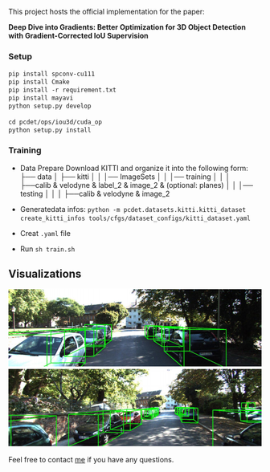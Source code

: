 
This project hosts the official implementation for the paper: 

**Deep Dive into Gradients: Better Optimization for 3D Object Detection with Gradient-Corrected IoU Supervision** 
<!-- [[PDF](https://ming71.github.io/Files/papers/TIOE.pdf)][[BibTex](https://ming71.github.io/Files/BibTeX/TIOEDet.html)]

( accepted by **CVPR 2023**).  -->




### Setup

```
pip install spconv-cu111
pip install Cmake
pip install -r requirement.txt
pip install mayavi
python setup.py develop

cd pcdet/ops/iou3d/cuda_op
python setup.py install
```


### Training
* Data Prepare
Download KITTI and organize it into the following form:
├── data
│   ├── kitti
│   │   │── ImageSets
│   │   │── training
│   │   │   ├──calib & velodyne & label_2 & image_2 & (optional: planes)
│   │   │── testing
│   │   │   ├──calib & velodyne & image_2

* Generatedata infos:
`python -m pcdet.datasets.kitti.kitti_dataset create_kitti_infos tools/cfgs/dataset_configs/kitti_dataset.yaml`
* Creat `.yaml` file
* Run `sh train.sh`



## Visualizations

![demo](./docs/demo.png) 




Feel free to contact [me](chaser.ming@gmail.com)  if you have any questions.

